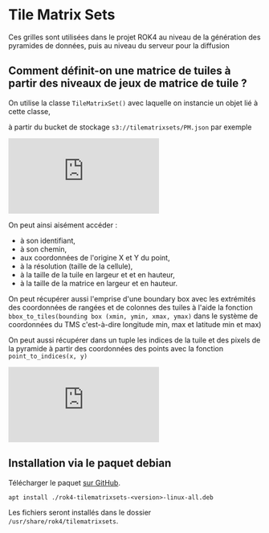 # Tile Matrix Sets

Ces grilles sont utilisées dans le projet ROK4 au niveau de la génération des pyramides de données, puis au niveau du serveur pour la diffusion

## Comment définit-on une matrice de tuiles à partir des niveaux de jeux de matrice de tuile ?

On utilise la classe ```TileMatrixSet()``` avec laquelle on instancie un objet lié à cette classe,

à partir du bucket de stockage ```s3://tilematrixsets/PM.json``` par exemple

![ROK4 TMS](https://github.com/rok4/core-python/blob/feature/doc-new-users/HOWTO.md#cas-dusage-simple-avec-le-tilematrixset-pm)

On peut ainsi aisément accéder :
*   à son identifiant,
*   à son chemin,
*   aux coordonnées de l'origine X et Y du point,
*   à la résolution (taille de la cellule),
*   à la taille de la tuile en largeur et et en hauteur,
*   à la taille de la matrice en largeur et en hauteur.

On peut récupérer aussi l'emprise d'une boundary box avec les extrémités des coordonnées de rangées et de colonnes des tuiles à l'aide la fonction
```bbox_to_tiles(bounding box (xmin, ymin, xmax, ymax)``` dans le système de coordonnées du TMS c'est-à-dire longitude min, max et latitude min et
max)

On peut aussi récupérer dans un tuple les indices de la tuile et des pixels de la pyramide à partir des coordonnées des points avec la fonction  ```point_to_indices(x, y)```

![ROK4 EXPLOITATION JSON TMS](https://github.com/rok4/core-python/blob/feature/doc-new-users/HOWTO.md#exploitation-des-donn%C3%A9es-dun-fichier-json-dun-tilematrixset-exemple--pmjson)



## Installation via le paquet debian

Télécharger le paquet [sur GitHub](https://github.com/rok4/tilematrixsets/releases/).

```
apt install ./rok4-tilematrixsets-<version>-linux-all.deb
```

Les fichiers seront installés dans le dossier `/usr/share/rok4/tilematrixsets`.
